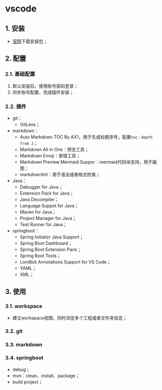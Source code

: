 # vscode

## 1. 安装

- [官网](https://code.visualstudio.com/)下载安装包；

## 2. 配置

### 2.1. 基础配置

1. 默认安装后，使用账号密码登录；
2. 同步账号配置，完成插件安装；

### 2.2. 插件

- git：
  - GitLens；
- markdown：
  - Auto Markdown TOC By AX1，用于生成标题序号，配置`toc：depth from 2`；
  - Markdown All in One：预览工具；
  - Markdown Emoji：表情工具；
  - Markdown Preview Mermaid Suppor：mermaid代码块支持，用于画图；
  - markdownlint：用于语法或者格式检查；
- Java：
  - Debugger for Java；
  - Extension Pack for Java；
  - Java Decompiler；
  - Language Suppot for Java；
  - Maven for Java；
  - Project Manager for Java；
  - Test Runner for Java；
- springboot：
  - Spring Initializr Java Support；
  - Spring Boot Dashboard；
  - Spring Boot Extension Pack；
  - Spring Boot Tools；
  - LomBok Annotations Support for VS Code；
  - YAML；
  - XML；

## 3. 使用

### 3.1. workspace

- 建立workspace视图，同时浏览多个工程或者文件夹信息；

### 3.2. git

### 3.3. markdown

### 3.4. springboot

- debug；
- mvn：clean、install、package；
- build project；

